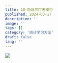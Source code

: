 ```yaml
---
title: 10-隐马尔可夫模型
published: 2024-03-17
description: ''
image: ''
tags: []
category: '统计学习方法'
draft: false 
lang: ''
---
```

![](\assets\images\2276e44fc976f35f6707b7dcccf780e.png)